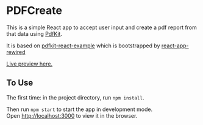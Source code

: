 # PDFCreate
This is a simple React app to accept user input and create a pdf report from that data using [PdfKit](https://pdfkit.org/). 

It is based on [pdfkit-react-example](https://sturtevant.github.io/pdfkit-react-example/) which is bootstrapped by [react-app-rewired](https://www.npmjs.com/package/react-app-rewired) 

[Live preview here.](https://sturtevant.github.io/pdfkit-react-example/)


## To Use

The first time: in the project directory, run `npm install`.

Then run `npm start` to start the app in development mode.<br />
Open [http://localhost:3000](http://localhost:3000) to view it in the browser.




